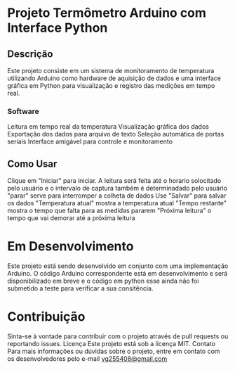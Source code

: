 # Projeto Termômetro Arduino com Interface Python
## Descrição
Este projeto consiste em um sistema de monitoramento de temperatura utilizando Arduino como hardware de aquisição de dados e uma interface gráfica em Python para visualização e registro das medições em tempo real.

### Software


Leitura em tempo real da temperatura
Visualização gráfica dos dados
Exportação dos dados para arquivo de texto
Seleção automática de portas seriais
Interface amigável para controle e monitoramento


## Como Usar


Clique em "Iniciar" para iniciar. A leitura será feita até o horario solocitado pelo usuário e o intervalo de captura também é determinadado pelo usuário
"parar" serve para interromper a colheta de dados
Use "Salvar" para salvar os dados
"Temperatura atual" mostra a temperatura atual
"Tempo restante" mostra o tempo que falta para as medidas pararem
"Próxima leitura" o tempo que vai demorar até a próxima leitura



# Em Desenvolvimento
Este projeto está sendo desenvolvido em conjunto com uma implementação Arduino. O código Arduino correspondente está em desenvolvimento e será disponibilizado em breve e o código em python esse ainda não foi submetido a teste para verificar a sua consitência.


# Contribuição
Sinta-se à vontade para contribuir com o projeto através de pull requests ou reportando issues.
Licença
Este projeto está sob a licença MIT.
Contato
Para mais informações ou dúvidas sobre o projeto, entre em contato com os desenvolvedores pelo e-mail vg255408@gmail.com
